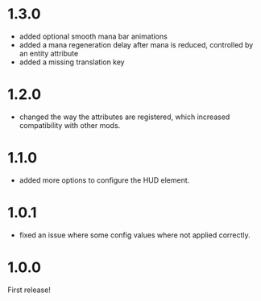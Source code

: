 # 1.3.0

- added optional smooth mana bar animations
- added a mana regeneration delay after mana is reduced, controlled by an entity attribute
- added a missing translation key

# 1.2.0

- changed the way the attributes are registered, which increased compatibility with other mods.

# 1.1.0

- added more options to configure the HUD element.

# 1.0.1

- fixed an issue where some config values where not applied correctly.

# 1.0.0

First release!

#